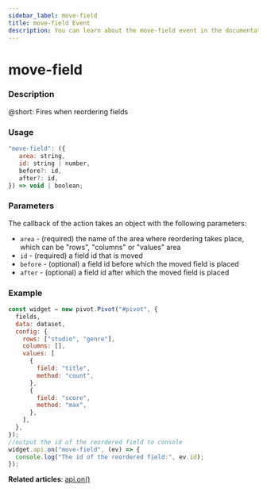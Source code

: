 ```yaml
---
sidebar_label: move-field
title: move-field Event
description: You can learn about the move-field event in the documentation of the DHTMLX JavaScript Pivot library. Browse developer guides and API reference, try out code examples and live demos, and download a free 30-day evaluation version of DHTMLX Pivot.
---
```


# move-field

### Description

@short: Fires when reordering fields

### Usage

~~~jsx {}
"move-field": ({
   area: string,
   id: string | number,
   before?: id,
   after?: id,
}) => void | boolean;
~~~

### Parameters

The callback of the action takes an object with the following parameters:

- `area` - (required) the name of the area where reordering takes place, which can be "rows", "columns" or "values" area
- `id` - (required) a field id that is moved
- `before` - (optional) a field id before which the moved field is placed
- `after` - (optional) a field id after which the moved field is placed

### Example

~~~jsx {}
const widget = new pivot.Pivot("#pivot", {
  fields,
  data: dataset,
  config: {
    rows: ["studio", "genre"],
    columns: [],
    values: [
      {
        field: "title",
        method: "count",
      },
      {
        field: "score",
        method: "max",
      },
    ],
  },
});
//output the id of the reordered field to console 
widget.api.on("move-field", (ev) => {
  console.log("The id of the reordered field:", ev.id);
});
~~~

**Related articles**: [api.on()](/api/internal/on-method)